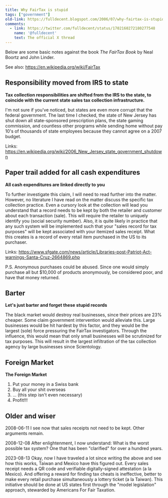 ```yaml
---
title: Why FairTax is stupid
tags: ["government"]
old-link: https://fulldecent.blogspot.com/2006/07/why-fairtax-is-stupid.html
comments:
  - link: https://twitter.com/fulldecent/status/1702160272180277548
    name: '@fulldecent'
    text: The official X thread
---
```


Below are some basic notes against the book *The FairTax Book* by Neal Boortz and John Linder.

See also: https://en.wikipedia.org/wiki/FairTax

## Responsibility moved from IRS to state

**Tax collection responsibilities are shifted from the IRS to the state, to coincide with the current state sales tax collection infrastructure.**

I'm not sure if you've noticed, but states are even more corrupt that the federal government. The last time I checked, the state of New Jersey has shut down all state-sponsored prescription plans, the state gaming commission, and countless other programs while sending home without pay 10's of thousands of state employees because they cannot agree on a 2007 budget.

Links: https://en.wikipedia.org/wiki/2006_New_Jersey_state_government_shutdown

## Paper trail added for all cash expenditures

**All cash expenditures are linked directly to you**

To further investigate this claim, I will need to read further into the matter. However, no literature I have read on the matter discuss the specific tax collection practice. Even a cursory look at the collection will lead you understand that a record needs to be kept by both the retailer and customer about each transaction (sale). This will require the retailer to uniquely identify you (social security number). Also, it is quite likely in practice that any such system will be implemented such that your "sales record for tax purposes" will be kept associated with your itemized sales receipt. What this creates is a record of every retail item purchased in the US to its purchaser.

Links: https://www.sfgate.com/news/article/Libraries-post-Patriot-Act-warnings-Santa-Cruz-2664869.php

P.S. Anonymous purchases could be abused. Since one would simply purchase all but $10,000 of products anonymously, be considered poor, and have that money returned.

## Barter

**Let's just barter and forget these stupid records**

The black market would destroy real businesses, since their prices are 23% cheaper. Some claim government intervention would alleviate this. Large businesses would be hit hardest by this factor, and they would be the largest (sole) force pressuring the FairTax investigators. Through the influence, this would mean that only small businesses will be scrutinized for tax purposes. This will result in the largest infiltration of the tax collection agency by large businesses since Scientology.

## Foreign Market

**The Foreign Market**

1. Put your money in a Swiss bank
2. Buy all your shit overseas
3. ... (this step isn't even necessary)
4. Profit!!!

## Older and wiser

2008-06-11 I see now that sales receipts not need to be kept. Other arguments remain.

2008-12-08 After enlightenment, I now understand: What is the worst possible tax system? One that has been "clarified" for over a hundred years.

2023-08-13 Okay, now I have traveled a lot since writing the above and see how this works, Taiwan and Mexico have this figured out. Every sales receipt needs a QR code and verifiable digitally-signed attestation (a la Mexico). And offering a reward for finding tax cheats is ineffective, better to make every retail purchase simultaneously a lottery ticket (a la Taiwan). This initiative should be done at US states first through the "model legislation" approach, stewarded by Americans For Fair Taxation.
